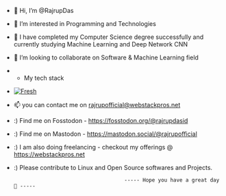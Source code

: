 - 👋 Hi, I’m @RajrupDas
- 👀 I’m interested in Programming and Technologies
- 🌱 I have completed my Computer Science degree  successfully and currently studying Machine Learning and Deep Network CNN
- 💞️ I’m looking to collaborate on Software & Machine Learning field
- -  My tech stack
-  [![Fresh](https://fresh.deno.dev/fresh-badge.svg)](https://fresh.deno.dev)
- 📫 you can contact me on rajrupofficial@webstackpros.net
- :) Find me on Fosstodon - https://fosstodon.org/@rajrupdasid
- :) Find me on Mastodon - https://mastodon.social/@rajrupofficial
- :)  I am also doing freelancing - checkout my offerings @ https://webstackpros.net
- :) Please contribute to Linux and Open Source softwares and Projects.
  
                                             
                                          ----- Hope you have a great day 💞️ -----

<!---
RajrupDasid/RajrupDasid is a ✨ special ✨ repository because its `README.md` (this file) appears on your GitHub profile.
You can click the Preview link to take a look at your changes.
--->
